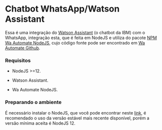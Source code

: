 # Chatbot WhatsApp/Watson Assistant

Essa é uma integração do [Watson Assistant](https://www.ibm.com/br-pt/products/watson-assistant) (o chatbot da IBM) com o WhatsApp, integração esta, que é feita em NodeJS e utiliza do pacote [NPM Wa Automate NodeJS](https://openwa.dev), cujo código fonte pode ser encontrado em [Wa Automate Github](https://github.com/open-wa/wa-automate-nodejs).



### Requisitos

- NodeJS >=12.

- Watson Assistant.

- Wa Automate NodeJS.

  

### Preparando o ambiente

É necessário instalar o NodeJS, que você pode encontrar neste [link](https://nodejs.org/en/download/), é recomendado o uso da versão estável mais recente disponível, porém a versão mínima aceita é NodeJS 12.

